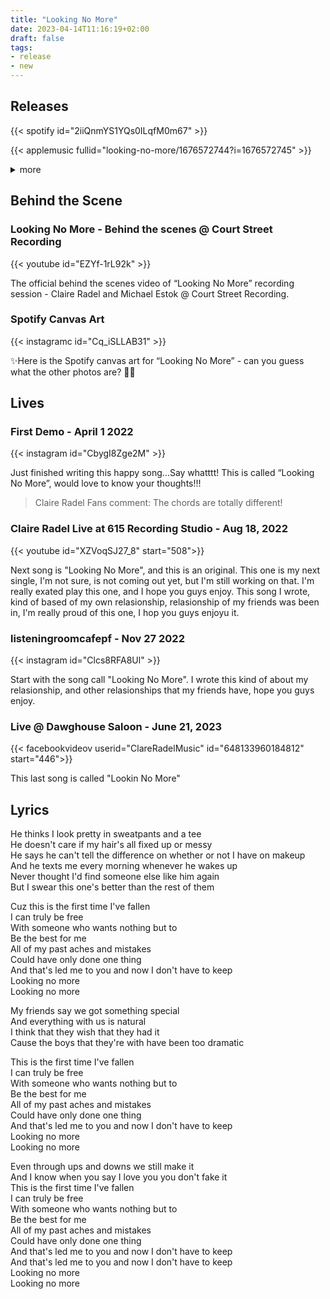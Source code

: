 ```yaml
---
title: "Looking No More"
date: 2023-04-14T11:16:19+02:00
draft: false
tags:
- release
- new
---
```


## Releases

{{< spotify id="2iiQnmYS1YQs0ILqfM0m67" >}}

{{< applemusic fullid="looking-no-more/1676572744?i=1676572745" >}}

<details><summary>more</summary>
	{{< amazonmusic id="B0BY1VBWLF" >}}
	{{< deezer id="416003507" >}}
</details>


## Behind the Scene

### Looking No More - Behind the scenes @ Court Street Recording

{{< youtube id="EZYf-1rL92k" >}}

The official behind the scenes video of “Looking No More” recording session - Claire Radel and Michael Estok @ Court Street Recording. 

### Spotify Canvas Art

{{< instagramc id="Cq_iSLLAB31" >}}

✨Here is the Spotify canvas art for “Looking No More” - can you guess what the other photos are? 👀✨

## Lives

### First Demo - April 1 2022

{{< instagram id="CbygI8Zge2M" >}}

Just finished writing this happy song…Say whatttt! This is called “Looking No More”, would love to know your thoughts!!!

> Claire Radel Fans comment: The chords are totally different!

### Claire Radel Live at 615 Recording Studio - Aug 18, 2022

{{< youtube id="XZVoqSJ27_8" start="508">}}

Next song is "Looking No More", and this is an original. This one is my next single, I'm not sure, is not coming out yet, but I'm still working on that. I'm really exated play this one, and I hope you guys enjoy. This song I wrote, kind of based of my own relasionship, relasionship of my friends was been in, I'm really proud of this one, I hop you guys enjoyu it.

### listeningroomcafepf - Nov 27 2022

{{< instagram id="Clcs8RFA8Ul" >}}

Start with the song call "Looking No More". I wrote this kind of about my relasionship, and other relasionships that my friends have, hope you guys enjoy.


### Live @ Dawghouse Saloon - June 21, 2023

{{< facebookvideov userid="ClareRadelMusic" id="648133960184812" start="446">}}

This last song is called "Lookin No More"

## Lyrics

He thinks I look pretty in sweatpants and a tee  
He doesn't care if my hair's all fixed up or messy  
He says he can't tell the difference on whether or not I have on makeup  
And he texts me every morning whenever he wakes up  
Never thought I'd find someone else like him again  
But I swear this one's better than the rest of them  

Cuz this is the first time I've fallen  
I can truly be free  
With someone who wants nothing but to  
Be the best for me  
All of my past aches and mistakes  
Could have only done one thing  
And that's led me to you and now I don't have to keep  
Looking no more  
Looking no more  

My friends say we got something special  
And everything with us is natural  
I think that they wish that they had it  
Cause the boys that they're with have been too dramatic  

This is the first time I've fallen  
I can truly be free  
With someone who wants nothing but to  
Be the best for me  
All of my past aches and mistakes  
Could have only done one thing  
And that's led me to you and now I don't have to keep  
Looking no more  
Looking no more  

Even through ups and downs we still make it  
And I know when you say I love you you don't fake it  
This is the first time I've fallen  
I can truly be free  
With someone who wants nothing but to  
Be the best for me  
All of my past aches and mistakes  
Could have only done one thing  
And that's led me to you and now I don't have to keep  
And that's led me to you and now I don't have to keep  
Looking no more  
Looking no more  

